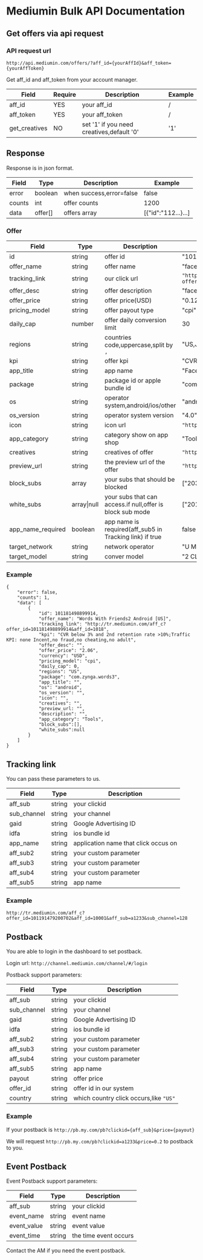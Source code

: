 # Mediumin Bulk API Documentation

## Get offers via api request

### API request url
`http://api.mediumin.com/offers/?aff_id={yourAffId}&aff_token={yourAffToken}`

Get aff_id and aff_token from your account manager.

|Field|Require|Description|Example|
|----|----|--------------|----------------|
|aff_id|YES|your aff_id| / |
|aff_token|YES|your aff_token| / |
|get_creatives|NO|set '1' if you need creatives,default '0'|'1'|

## Response
Response is in json format.


|Field|Type|Description|Example|
|----|----|--------------|----------------|
|error|boolean|when success,error=false|false|
|counts|int|offer counts|1200|
|data|offer[]|offers array|[{"id":"112...}...]|

### Offer
|Field|Type|Description|Example|
|----|----|--------------|----------------|
|id|string|offer id|"101191479200702"|
|offer_name|string|offer name|"facebook in jp"|
|tracking_link|string|our click url|`"http://tr.mediumin.com/aff_c?offer_id=101191479200702&aff_id=10001"`|
|offer_desc|string|offer description |"facebook is a popular app..."|
|offer_price|string|offer price(USD) |"0.12"|
|pricing_model|string|offer payout type |"cpi"|
|daily_cap|number|offer daily conversion limit |30|
|regions|string| countries code,uppercase,split by `,` |"US,JP"|
|kpi|string|offer kpi |"CVR < 3% ..."|
|app_title|string|app name|"Facebook"|
|package|string|package id or apple bundle id|"com.facebook.demo"|
|os|string|operator system,android/ios/other|"android"|
|os_version|string|operator system version|"4.0"|
|icon|string|icon url |`"https://lh3.googleusercontent.com/demo.icon"`|
|app_category|string|category show on app shop |"Tools"|
|creatives|string|creatives of offer|`"http://cdn..."`|
|preview_url|string|the preview url of the offer|`"https://itunes.apple.com/il/app/..."`|
|block_subs|array|your subs that should be blocked|["203","311"]|
|white_subs|array\|null|your subs that can access.if null,offer is block sub mode|["201","sub33"]|
|app_name_required|boolean|app name is required(aff_sub5 in Tracking link) if true|false|
|target_network|string|network operator|"U MOBILE"|
|target_model|string|conver model|"2 CLICKS"|

### Example
```
{
    "error": false,
    "counts": 1,
    "data": [
        {
            "id": 101181498899914,
            "offer_name": "Words With Friends2 Android [US]",
            "tracking_link": "http://tr.mediumin.com/aff_c?offer_id=101181498899914&aff_id=1018",
            "kpi": "CVR below 3% and 2nd retention rate >10%;Traffic KPI: none Incent,no fraud,no cheating,no adult",
            "offer_desc": "",
            "offer_price": "2.06",
            "currency": "USD",
            "pricing_model": "cpi",
            "daily_cap": 0,
            "regions": "US",
            "package": "com.zynga.words3",
            "app_title": "",
            "os": "android",
            "os_version": "",
            "icon": "",
            "creatives": "",
            "preview_url: "",
            "description": "",
            "app_category": "Tools",
            "block_subs":[],
            "white_subs":null
        }
    ]
}
```
## Tracking link
You can pass these parameters to us.

|Field|Type|Description|
|----|----|--------------|
|aff_sub|string|your clickid|
|sub_channel|string|your channel|
|gaid|string|Google Advertising ID|
|idfa|string|ios bundle id|
|app_name|string|application name that click occus on |
|aff_sub2|string|your custom parameter|
|aff_sub3|string|your custom parameter|
|aff_sub4|string|your custom parameter|
|aff_sub5|string|app name|

### Example
`http://tr.mediumin.com/aff_c?offer_id=101191479200702&aff_id=10001&aff_sub=a1233&sub_channel=128`

## Postback
You are able to login in the dashboard to set postback.

Login url: `http://channel.mediumin.com/channel/#/login`

Postback support parameters:

|Field|Type|Description|
|----|----|--------------|
|aff_sub|string|your clickid|
|sub_channel|string|your channel|
|gaid|string|Google Advertising ID|
|idfa|string|ios bundle id|
|aff_sub2|string|your custom parameter|
|aff_sub3|string|your custom parameter|
|aff_sub4|string|your custom parameter|
|aff_sub5|string|app name|
|payout|string|offer price|
|offer_id|string|offer id in our system|
|country|string| which country click occurs,like `"US"`|


### Example 
If your postback is `http://pb.my.com/pb?clickid={aff_sub}&price={payout}`

We will request `http://pb.my.com/pb?clickid=a1233&price=0.2` to postback to you.


## Event Postback

Event Postback support parameters:

|Field|Type|Description|
|----|----|--------------|
|aff_sub|string|your clickid|
|event_name|string|event name|
|event_value|string|event value|
|event_time|string|the time event occurs|

Contact the AM if you need the event postback.




